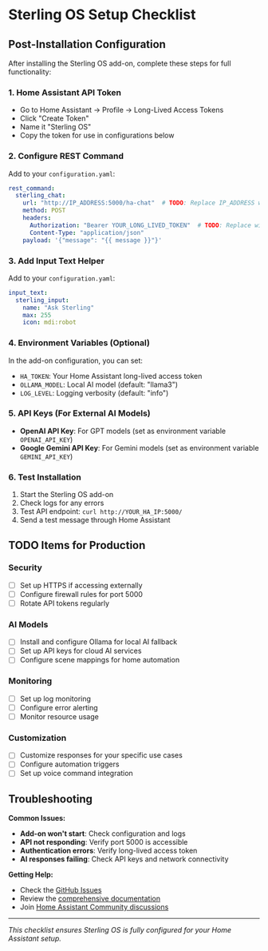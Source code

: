 # Sterling OS Setup Checklist

## Post-Installation Configuration

After installing the Sterling OS add-on, complete these steps for full functionality:

### 1. Home Assistant API Token
- Go to Home Assistant → Profile → Long-Lived Access Tokens
- Click "Create Token"
- Name it "Sterling OS"
- Copy the token for use in configurations below

### 2. Configure REST Command
Add to your `configuration.yaml`:

```yaml
rest_command:
  sterling_chat:
    url: "http://IP_ADDRESS:5000/ha-chat"  # TODO: Replace IP_ADDRESS with your HA IP
    method: POST
    headers:
      Authorization: "Bearer YOUR_LONG_LIVED_TOKEN"  # TODO: Replace with actual token
      Content-Type: "application/json"
    payload: '{"message": "{{ message }}"}'
```

### 3. Add Input Text Helper
Add to your `configuration.yaml`:

```yaml
input_text:
  sterling_input:
    name: "Ask Sterling"
    max: 255
    icon: mdi:robot
```

### 4. Environment Variables (Optional)
In the add-on configuration, you can set:
- `HA_TOKEN`: Your Home Assistant long-lived access token
- `OLLAMA_MODEL`: Local AI model (default: "llama3")
- `LOG_LEVEL`: Logging verbosity (default: "info")

### 5. API Keys (For External AI Models)
- **OpenAI API Key**: For GPT models (set as environment variable `OPENAI_API_KEY`)
- **Google Gemini API Key**: For Gemini models (set as environment variable `GEMINI_API_KEY`)

### 6. Test Installation
1. Start the Sterling OS add-on
2. Check logs for any errors
3. Test API endpoint: `curl http://YOUR_HA_IP:5000/`
4. Send a test message through Home Assistant

## TODO Items for Production

### Security
- [ ] Set up HTTPS if accessing externally
- [ ] Configure firewall rules for port 5000
- [ ] Rotate API tokens regularly

### AI Models
- [ ] Install and configure Ollama for local AI fallback
- [ ] Set up API keys for cloud AI services
- [ ] Configure scene mappings for home automation

### Monitoring
- [ ] Set up log monitoring
- [ ] Configure error alerting
- [ ] Monitor resource usage

### Customization
- [ ] Customize responses for your specific use cases
- [ ] Configure automation triggers
- [ ] Set up voice command integration

## Troubleshooting

**Common Issues:**
- **Add-on won't start**: Check configuration and logs
- **API not responding**: Verify port 5000 is accessible
- **Authentication errors**: Verify long-lived access token
- **AI responses failing**: Check API keys and network connectivity

**Getting Help:**
- Check the [GitHub Issues](https://github.com/jdorato376/sterling_ha_project/issues)
- Review the [comprehensive documentation](addons/sterling_os/README.md)
- Join [Home Assistant Community discussions](https://community.home-assistant.io/)

---

*This checklist ensures Sterling OS is fully configured for your Home Assistant setup.*